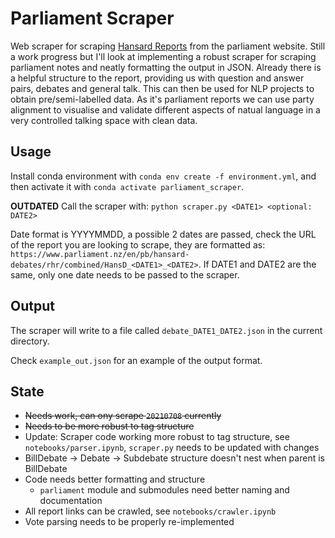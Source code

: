 # Parliament Scraper

Web scraper for scraping [Hansard Reports](https://www.parliament.nz/en/pb/hansard-debates/rhr/)
 from the parliament website.
 Still a work progress but I'll look at implementing a robust scraper for
 scraping parliament notes and neatly formatting the output in JSON.
 Already there is a helpful structure to the report, providing us with
 question and answer pairs, debates and general talk. This can then be used
 for NLP projects to obtain pre/semi-labelled data. As it's parliament reports
 we can use party alignment to visualise and validate different aspects of
 natual language in a very controlled talking space with clean data.

## Usage

Install conda environment with `conda env create -f environment.yml`, 
and then activate it with `conda activate parliament_scraper`.

**OUTDATED**
Call the scraper with: `python scraper.py <DATE1> <optional: DATE2>`

Date format is YYYYMMDD, a possible 2 dates are passed, check the URL of the
 report you are looking to scrape, they are formatted as:
 `https://www.parliament.nz/en/pb/hansard-debates/rhr/combined/HansD_<DATE1>_<DATE2>`.
If DATE1 and DATE2 are the same, only one date needs to be passed to the scraper.

## Output

The scraper will write to a file called `debate_DATE1_DATE2.json` in the current
 directory.

Check `example_out.json` for an example of the output format.

## State
* ~~Needs work, can ony scrape `20210708` currently~~
* ~~Needs to be more robust to tag structure~~
* Update: Scraper code working more robust to tag structure,
    see `notebooks/parser.ipynb`, `scraper.py` needs to be updated with changes
* BillDebate -> Debate -> Subdebate structure doesn't nest
    when parent is BillDebate
* Code needs better formatting and structure
    * `parliament` module and submodules need better naming and documentation
* All report links can be crawled, see `notebooks/crawler.ipynb`
* Vote parsing needs to be properly re-implemented
